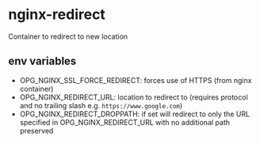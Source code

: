 nginx-redirect
==============

Container to redirect to new location

env variables
-------------
* OPG_NGINX_SSL_FORCE_REDIRECT: forces use of HTTPS (from nginx container)  
* OPG_NGINX_REDIRECT_URL: location to redirect to  (requires protocol and no trailing slash e.g. `https://www.google.com`)
* OPG_NGINX_REDIRECT_DROPPATH: if set will redirect to only the URL specified in OPG_NGINX_REDIRECT_URL with no additional path preserved

